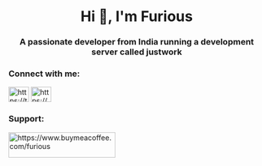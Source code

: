 <h1 align="center">Hi 👋, I'm Furious</h1>
<h3 align="center">A passionate developer from India running a development server called justwork</h3>

<h3 align="left">Connect with me:</h3>
<p align="left">
<a href="https://twitter.com/https://twitter.com/furious579?t=d_depbvgf4rfaw_wsvfwyw&s=09" target="blank"><img align="center" src="https://raw.githubusercontent.com/rahuldkjain/github-profile-readme-generator/master/src/images/icons/Social/twitter.svg" alt="https://twitter.com/furious579?t=d_depbvgf4rfaw_wsvfwyw&s=09" height="30" width="40" /></a>
<a href="https://discord.gg/https://discord.gg/YgpnvfKcts" target="blank"><img align="center" src="https://raw.githubusercontent.com/rahuldkjain/github-profile-readme-generator/master/src/images/icons/Social/discord.svg" alt="https://discord.gg/YgpnvfKcts" height="30" width="40" /></a>
</p>

<h3 align="left">Support:</h3>
<p><a href="https://www.buymeacoffee.com/https://www.buymeacoffee.com/furious"> <img align="left" src="https://cdn.buymeacoffee.com/buttons/v2/default-yellow.png" height="50" width="210" alt="https://www.buymeacoffee.com/furious" /></a></p><br><br>

